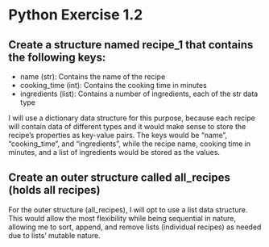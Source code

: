 # Python Exercise 1.2

## Create a structure named recipe_1 that contains the following keys:
* name (str): Contains the name of the recipe
* cooking_time (int): Contains the cooking time in minutes
* ingredients (list): Contains a number of ingredients, each of the str data type

I will use a dictionary data structure for this purpose, because each recipe will contain data of different types and it would make sense to store the recipe’s properties as key-value pairs. The keys would be “name”, “cooking_time”, and “ingredients”, while the recipe name, cooking time in minutes, and a list of ingredients would be stored as the values. 

## Create an outer structure called all_recipes (holds all recipes)

For the outer structure (all_recipes), I will opt to use a list data structure. This would allow the most flexibility while being sequential in nature, allowing me to sort, append, and remove lists (individual recipes) as needed due to lists’ mutable nature.
